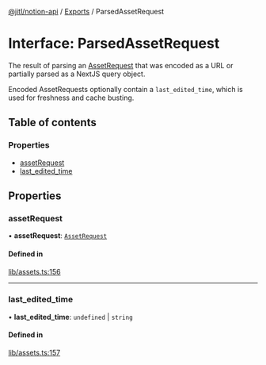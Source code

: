 [@jitl/notion-api](../README.md) / [Exports](../modules.md) / ParsedAssetRequest

# Interface: ParsedAssetRequest

The result of parsing an [AssetRequest](../modules.md#assetrequest) that was encoded as a URL or
partially parsed as a NextJS query object.

Encoded AssetRequests optionally contain a `last_edited_time`, which is used
for freshness and cache busting.

## Table of contents

### Properties

- [assetRequest](ParsedAssetRequest.md#assetrequest)
- [last\_edited\_time](ParsedAssetRequest.md#last_edited_time)

## Properties

### assetRequest

• **assetRequest**: [`AssetRequest`](../modules.md#assetrequest)

#### Defined in

[lib/assets.ts:156](https://github.com/justjake/monorepo/blob/main/packages/notion-api/src/lib/assets.ts#L156)

___

### last\_edited\_time

• **last\_edited\_time**: `undefined` \| `string`

#### Defined in

[lib/assets.ts:157](https://github.com/justjake/monorepo/blob/main/packages/notion-api/src/lib/assets.ts#L157)
